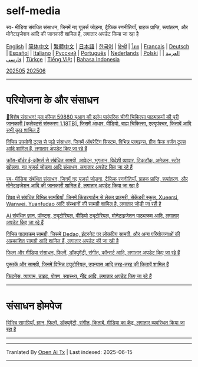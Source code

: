 # self-media
स्व- मीडिया संबंधित संसाधन, जिनमें नए यूज़र्स जोड़ना, ट्रैफ़िक रणनीतियाँ, ग्राहक प्राप्ति, रूपांतरण, और मोनेटाइजेशन आदि की जानकारी शामिल है, लगातार अपडेट किया जा रहा है

[English](https://openaitx.github.io/view.html?user=mswnlz&project=self-media&lang=en) | [简体中文](https://openaitx.github.io/view.html?user=mswnlz&project=self-media&lang=zh-CN) | [繁體中文](https://openaitx.github.io/view.html?user=mswnlz&project=self-media&lang=zh-TW) | [日本語](https://openaitx.github.io/view.html?user=mswnlz&project=self-media&lang=ja) | [한국어](https://openaitx.github.io/view.html?user=mswnlz&project=self-media&lang=ko) | [हिन्दी](https://openaitx.github.io/view.html?user=mswnlz&project=self-media&lang=hi) | [ไทย](https://openaitx.github.io/view.html?user=mswnlz&project=self-media&lang=th) | [Français](https://openaitx.github.io/view.html?user=mswnlz&project=self-media&lang=fr) | [Deutsch](https://openaitx.github.io/view.html?user=mswnlz&project=self-media&lang=de) | [Español](https://openaitx.github.io/view.html?user=mswnlz&project=self-media&lang=es) | [Italiano](https://openaitx.github.io/view.html?user=mswnlz&project=self-media&lang=it) | [Русский](https://openaitx.github.io/view.html?user=mswnlz&project=self-media&lang=ru) | [Português](https://openaitx.github.io/view.html?user=mswnlz&project=self-media&lang=pt) | [Nederlands](https://openaitx.github.io/view.html?user=mswnlz&project=self-media&lang=nl) | [Polski](https://openaitx.github.io/view.html?user=mswnlz&project=self-media&lang=pl) | [العربية](https://openaitx.github.io/view.html?user=mswnlz&project=self-media&lang=ar) | [فارسی](https://openaitx.github.io/view.html?user=mswnlz&project=self-media&lang=fa) | [Türkçe](https://openaitx.github.io/view.html?user=mswnlz&project=self-media&lang=tr) | [Tiếng Việt](https://openaitx.github.io/view.html?user=mswnlz&project=self-media&lang=vi) | [Bahasa Indonesia](https://openaitx.github.io/view.html?user=mswnlz&project=self-media&lang=id)



[202505](https://raw.githubusercontent.com/mswnlz/self-media/main/202505.md)
[202506](https://raw.githubusercontent.com/mswnlz/self-media/main/202506.md)

---------------
# परियोजना के और संसाधन

[🎁विशेष संसाधन! मूल कीमत 59880 युआन की दुर्लभ पारंपरिक चीनी चिकित्सा पाठ्यक्रमों की पूरी जानकारी [कलेक्टर्स संस्करण 1.18TB], जिसमें आधार, वीडियो, बाह्य चिकित्सा, एक्यूपंक्चर, किताबें आदि सभी कुछ शामिल हैं](https://github.com/mswnlz/chinese-traditional)

[विभिन्न उपयोगी टूल्स से जुड़े संसाधन, जिनमें ऑपरेटिंग सिस्टम, विभिन्न प्लगइन्स, ग्रीन क्रैक वर्जन टूल्स आदि शामिल हैं, लगातार अपडेट किए जा रहे हैं](https://github.com/mswnlz/tools)


[क्रॉस-बॉर्डर ई-कॉमर्स से संबंधित सामग्री, आवेदन, भुगतान, विदेशी व्यापार, टिकटॉक, अमेज़न, स्टोर खोलना, नए यूज़र्स जोड़ना आदि संसाधन, लगातार अपडेट किए जा रहे हैं](https://github.com/mswnlz/cross-border)

[स्व- मीडिया संबंधित संसाधन, जिनमें नए यूज़र्स जोड़ना, ट्रैफ़िक रणनीतियाँ, ग्राहक प्राप्ति, रूपांतरण, और मोनेटाइजेशन आदि की जानकारी शामिल है, लगातार अपडेट किया जा रहा है](https://github.com/mswnlz/self-media)

[शिक्षा से संबंधित विभिन्न सामग्रियाँ, जिनमें किंडरगार्टन से लेकर प्राइमरी, सेकेंडरी स्कूल, Xueersi, Wanwei, Yuanfudao आदि संस्थानों की सामग्री शामिल है, लगातार जोड़ी जा रही है](https://github.com/mswnlz/edu-knowlege)

[AI संबंधित ज्ञान, प्रॉम्प्ट्स, ट्यूटोरियल, वीडियो ट्यूटोरियल, मोनेटाइजेशन पाठ्यक्रम आदि, लगातार अपडेट किए जा रहे हैं](https://github.com/mswnlz/AIknowledge)

[विभिन्न पाठ्यक्रम सामग्री, जिसमें Dedao, इंटरनेट पर लोकप्रिय सामग्री, और अन्य परियोजनाओं की अप्रकाशित सामग्री आदि शामिल हैं, लगातार अपडेट की जा रही है](https://github.com/mswnlz/curriculum)

[फिल्म और मीडिया संसाधन, फिल्में, डॉक्युमेंट्री, संगीत, कॉन्सर्ट आदि, लगातार अपडेट किए जा रहे हैं](https://github.com/mswnlz/movies)

[पुस्तकें और सामग्री, जिनमें विभिन्न ट्यूटोरियल, उपन्यास आदि तरह-तरह की किताबें शामिल हैं](https://github.com/mswnlz/book)


[फिटनेस, व्यायाम, डाइट, पोषण, स्वास्थ्य, नींद आदि, लगातार अपडेट किए जा रहे हैं](https://github.com/mswnlz/healthy)


---------------

# संसाधन होमपेज
[विभिन्न सामग्रियाँ, ज्ञान, फिल्में, डॉक्युमेंट्री, संगीत, किताबें, मीडिया का केंद्र, लगातार व्यवस्थित किया जा रहा है](https://github.com/mswnlz)

---------------

---

Tranlated By [Open Ai Tx](https://github.com/OpenAiTx/OpenAiTx) | Last indexed: 2025-06-15

---